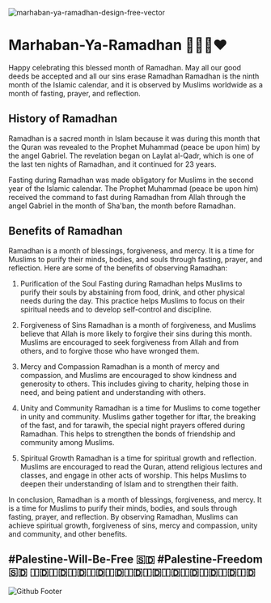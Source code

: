 ![marhaban-ya-ramadhan-design-free-vector](https://github.com/shabir-mp/Marhaban-Ya-Ramadhan/assets/133546000/d679a7dd-d946-4919-8622-7cb804940504)

# Marhaban-Ya-Ramadhan 🙏😁🥳❤️
Happy celebrating this blessed month of Ramadhan. May all our good deeds be accepted and all our sins erase 
Ramadhan
Ramadhan is the ninth month of the Islamic calendar, and it is observed by Muslims worldwide as a month of fasting, prayer, and reflection.

## History of Ramadhan
Ramadhan is a sacred month in Islam because it was during this month that the Quran was revealed to the Prophet Muhammad (peace be upon him) by the angel Gabriel. The revelation began on Laylat al-Qadr, which is one of the last ten nights of Ramadhan, and it continued for 23 years.

Fasting during Ramadhan was made obligatory for Muslims in the second year of the Islamic calendar. The Prophet Muhammad (peace be upon him) received the command to fast during Ramadhan from Allah through the angel Gabriel in the month of Sha'ban, the month before Ramadhan.

## Benefits of Ramadhan
Ramadhan is a month of blessings, forgiveness, and mercy. It is a time for Muslims to purify their minds, bodies, and souls through fasting, prayer, and reflection. Here are some of the benefits of observing Ramadhan:

1. Purification of the Soul
Fasting during Ramadhan helps Muslims to purify their souls by abstaining from food, drink, and other physical needs during the day. This practice helps Muslims to focus on their spiritual needs and to develop self-control and discipline.

2. Forgiveness of Sins
Ramadhan is a month of forgiveness, and Muslims believe that Allah is more likely to forgive their sins during this month. Muslims are encouraged to seek forgiveness from Allah and from others, and to forgive those who have wronged them.

3. Mercy and Compassion
Ramadhan is a month of mercy and compassion, and Muslims are encouraged to show kindness and generosity to others. This includes giving to charity, helping those in need, and being patient and understanding with others.

4. Unity and Community
Ramadhan is a time for Muslims to come together in unity and community. Muslims gather together for iftar, the breaking of the fast, and for tarawih, the special night prayers offered during Ramadhan. This helps to strengthen the bonds of friendship and community among Muslims.

5. Spiritual Growth
Ramadhan is a time for spiritual growth and reflection. Muslims are encouraged to read the Quran, attend religious lectures and classes, and engage in other acts of worship. This helps Muslims to deepen their understanding of Islam and to strengthen their faith.

In conclusion, Ramadhan is a month of blessings, forgiveness, and mercy. It is a time for Muslims to purify their minds, bodies, and souls through fasting, prayer, and reflection. By observing Ramadhan, Muslims can achieve spiritual growth, forgiveness of sins, mercy and compassion, unity and community, and other benefits.

#Palestine-Will-Be-Free 🇸🇩 #Palestine-Freedom 🇸🇩
🇮🇩🇮🇩🇮🇩🇮🇩🇮🇩🇮🇩🇮🇩🇮🇩🇮🇩🇮🇩🇮🇩🇮🇩
-----------------------------------------------------------------------------------------
![Github Footer](https://github.com/shabir-mp/Kereta-Api-Indonesia-Booking-System/assets/133546000/c1833fe4-f470-494f-99e7-d583421625be)

